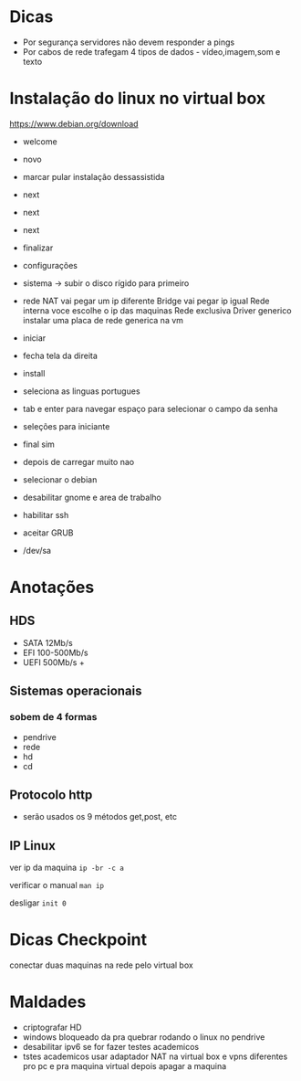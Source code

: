# Dicas

- Por segurança servidores não devem responder a pings
- Por cabos de rede trafegam 4 tipos de dados - vídeo,imagem,som e texto

# Instalação do linux no virtual box

https://www.debian.org/download

- welcome
- novo

- marcar pular instalação dessassistida

- next
- next 
- next 

- finalizar

- configurações

- sistema -> subir o disco rígido para primeiro
- rede
NAT vai pegar um ip diferente
Bridge vai pegar ip igual
Rede interna voce escolhe o ip das maquinas
Rede exclusiva
Driver generico instalar uma placa de rede generica na vm

- iniciar

- fecha tela da direita

- install

- seleciona as linguas portugues

- tab e enter para navegar espaço para selecionar o campo da senha

- seleções para iniciante

- final sim

- depois de carregar muito nao

- selecionar o debian

- desabilitar gnome e area de trabalho

- habilitar ssh

- aceitar GRUB

- /dev/sa


# Anotações

## HDS
- SATA 12Mb/s
- EFI 100-500Mb/s
- UEFI 500Mb/s +

## Sistemas operacionais
### sobem de 4 formas
- pendrive
- rede
- hd
- cd

## Protocolo http
- serão usados os 9 métodos
get,post, etc

## IP Linux

ver ip da maquina 
``` ip -br -c a ```

verificar o manual
``` man ip ```

desligar
``` init 0 ```

# Dicas Checkpoint
conectar duas maquinas na rede pelo virtual box


# Maldades

- criptografar HD
- windows bloqueado da pra quebrar rodando o linux no pendrive
- desabilitar ipv6 se for fazer testes academicos
- tstes academicos usar adaptador NAT na virtual box e vpns diferentes pro pc e pra maquina virtual depois apagar a maquina

